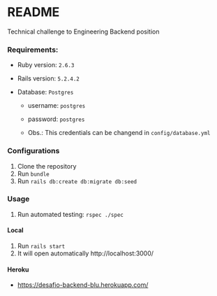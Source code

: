 # README

Technical challenge to Engineering Backend position

### Requirements:
* Ruby version: `2.6.3`
* Rails version: `5.2.4.2`

* Database: `Postgres`

  - username: `postgres`
  - password: `postgres`

  - Obs.: This credentials can be changend in `config/database.yml`

### Configurations

1. Clone the repository
2. Run `bundle`
3. Run `rails db:create db:migrate db:seed`


### Usage

1. Run automated testing: `rspec ./spec`

#### Local

1. Run `rails start`
2. It will open automatically http://localhost:3000/

#### Heroku

- https://desafio-backend-blu.herokuapp.com/

